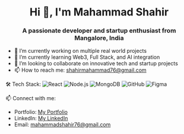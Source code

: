 <h1 align="center">Hi 👋, I'm Mahammad Shahir</h1>
<h3 align="center">A passionate developer and startup enthusiast from Mangalore, India</h3>

- 🔭 I’m currently working on multiple real world projects
- 🌱 I’m currently learning Web3, Full Stack, and AI integration
- 👯 I’m looking to collaborate on innovative tech and startup projects
- 📫 How to reach me: shahirmahammad76@gmail.com

 🛠 Tech Stack:
![React](https://img.shields.io/badge/-React-black?style=flat-square&logo=react)
![Node.js](https://img.shields.io/badge/-Node.js-black?style=flat-square&logo=Node.js)
![MongoDB](https://img.shields.io/badge/-MongoDB-black?style=flat-square&logo=mongodb)
![GitHub](https://img.shields.io/badge/-GitHub-black?style=flat-square&logo=github)
![Figma](https://img.shields.io/badge/-Figma-black?style=flat-square&logo=figma)

 📫 Connect with me:
- Portfolio: [My Portfolio]([https://your-portfolio-link.com](https://mahammadshahir.github.io/Resume-web-page/))
- LinkedIn: [My LinkedIn](www.linkedin.com/in/shahir-mahammad-05307b256)
- Email: mahammadshahir76@gmail.com
